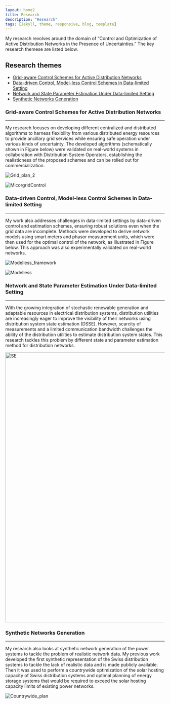 ```yaml
---
layout: home2
title: Research
description: "Research"
tags: [Jekyll, theme, responsive, blog, template]
---
```

My research revolves around the domain of “Control and Optimization of Active Distribution Networks in the Presence of Uncertainties.” The key research themese are listed below.
## Research themes
- [Grid-aware Control Schemes for Active Distribution Networks](#grid-aware-control-schemes-for-active-distribution-networks)
- [Data-driven Control, Model-less Control Schemes in Data-limited Setting](#data-driven-control-model-less-control-schemes-in-data-limited-setting)
- [Network and State Parameter Estimation Under Data-limited Setting](#network-and-state-parameter-estimation-under-data-limited-setting)
- [Synthetic Networks Generation](#synthetic-networks-generation)

### Grid-aware Control Schemes for Active Distribution Networks
----
My research focuses on developing different centralized and distributed algorithms to harness flexibility from various distributed energy resources to provide ancillary grid services while ensuring safe operation under various kinds of uncertainty. The developed algorithms (schematically shown in Figure below) were validated on real-world systems in collaboration with Distribution System Operators, establishing the realisticness of the proposed schemes and can be rolled out for commercialization.

![Grid_plan_2](https://github.com/user-attachments/assets/80ab644c-9a12-4370-b581-1dd5e10cd959)

![MicorgridControl](https://github.com/user-attachments/assets/d92183c6-050a-405a-8cdc-5baf75617eef)

### Data-driven Control, Model-less Control Schemes in Data-limited Setting
----
My work also addresses challenges in data-limited settings by data-driven control and estimation schemes, ensuring robust solutions even when the grid data are incomplete. Methods were developed to derive network models using smart meters and phasor measurement units, which were then used for the optimal control of the network, as illustrated in Figure below. This approach was also experimentally validated on real-world networks.

![Modelless_framework](https://github.com/user-attachments/assets/65d2d97b-61da-4b5b-9c69-323ee53071d9)

![Modelless](https://github.com/user-attachments/assets/7cb3648c-6f64-4587-96d7-0206cb80f100)

### Network and State Parameter Estimation Under Data-limited Setting
----
With the growing integration of stochastic renewable generation and adaptable resources in electrical distribution systems, distribution utilities are increasingly eager to improve the visibility of their networks using distribution system state estimation (DSSE). However, scarcity of measurements and a limited communication bandwidth challenges the ability of the distribution utilities to estimate distribution system states. This research tackles this problem by different state and parameter estimation method for distribution networks. 

<img width="4184" height="852" alt="SE" src="https://github.com/user-attachments/assets/17f82b25-7a12-40f7-84fa-1cc8cd039737" />

### Synthetic Networks Generation
----
My research also looks at synthetic network generation of the power systems to tackle the problem of realistic network data. My previous work developed the first synthetic representation of the Swiss distribution systems to tackle the lack of realistic data and is made publicly available. Then it was used to perform a countrywide optimization of the solar hosting capacity of Swiss distribution systems and optimal planning of energy storage systems that would be required to exceed the solar hosting capacity limits of existing power networks.

![Countrywide_plan](https://github.com/user-attachments/assets/88efd9a1-6647-4fa4-bdbe-301b06bf69fa)
